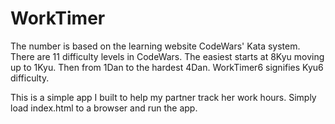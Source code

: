 # WorkTimer

The number is based on the learning website CodeWars' Kata system. There are 11 difficulty levels in CodeWars. The easiest starts at 8Kyu moving up to 1Kyu. Then from 1Dan to the hardest 4Dan. WorkTimer6 signifies Kyu6 difficulty.

This is a simple app I built to help my partner track her work hours. Simply load index.html to a browser and run the app.

